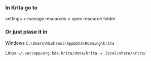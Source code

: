 ### In Krita go to

settings > manage resources > open resource folder

### Or just plase it in

Windows
`C:\Users\Mishamol\AppData\Roaming\krita`

Linux
`~/.var/app/org.kde.krita/data/krita`
`~/.local/share/krita/`
